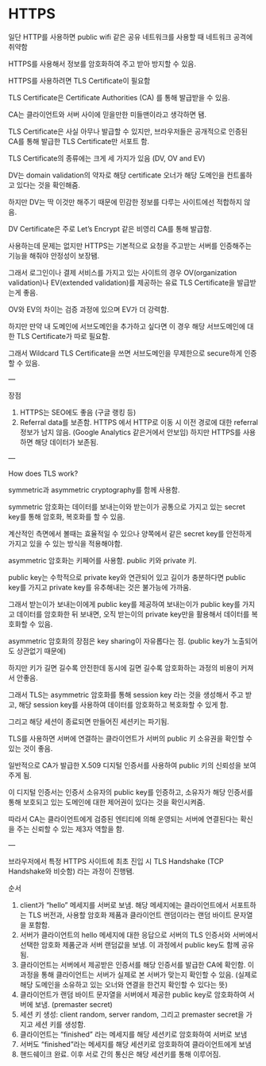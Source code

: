# HTTPS

일단 HTTP를 사용하면 public wifi 같은 공유 네트워크를 사용할 때 네트워크 공격에 취약함

HTTPS를 사용해서 정보를 암호화하여 주고 받아 방지할 수 있음.

HTTPS를 사용하려면 TLS Certificate이 필요함

TLS Certificate은 Certificate Authorities (CA) 를 통해 발급받을 수 있음.

CA는 클라이언트와 서버 사이에 믿을만한 미들맨이라고 생각하면 됌.

TLS Certificate은 사실 아무나 발급할 수 있지만, 브라우저들은 공개적으로 인증된 CA를 통해 발급한 TLS Certificate만 서포트 함.

TLS Certificate의 종류에는 크게 세 가지가 있음 (DV, OV and EV)

DV는 domain validation의 약자로 해당 certificate 오너가 해당 도메인을 컨트롤하고 있다는 것을 확인해줌.

하지만 DV는 딱 이것만 해주기 때문에 민감한 정보를 다루는 사이트에선 적합하지 않음.

DV Certificate은 주로 Let’s Encrypt 같은 비영리 CA를 통해 발급함.

사용하는데 문제는 없지만 HTTPS는 기본적으로 요청을 주고받는 서버를 인증해주는 기능을 해줘야 안정성이 보장됌.

그래서 로그인이나 결제 서비스를 가지고 있는 사이트의 경우 OV(organization validation)나 EV(extended validation)를 제공하는 유료 TLS Certificate을 발급받는게 좋음.

OV와 EV의 차이는 검증 과정에 있으며 EV가 더 강력함.

하지만 만약 내 도메인에 서브도메인을 추가하고 싶다면 이 경우 해당 서브도메인에 대한 TLS Certificate가 따로 필요함.

그래서 Wildcard TLS Certificate을 쓰면 서브도메인을 무제한으로 secure하게 인증할 수 있음.

—

장점

1. HTTPS는 SEO에도 좋음 (구글 랭킹 등)
2. Referral data를 보존함. HTTPS 에서 HTTP로 이동 시 이전 경로에 대한 referral 정보가 남지 않음. (Google Analytics 같은거에서 안보임) 하지만 HTTPS를 사용하면 해당 데이터가 보존됨.

—

How does TLS work?

symmetric과 asymmetric cryptography를 함께 사용함.

symmetric 암호화는 데이터를 보내는이와 받는이가 공통으로 가지고 있는 secret key를 통해 암호화, 복호화를 할 수 있음.

계산적인 측면에서 볼때는 효율적일 수 있으나 양쪽에서 같은 secret key를 안전하게 가지고 있을 수 있는 방식을 적용해야함.

asymmetric 암호화는 키페어를 사용함. public 키와 private 키.

public key는 수학적으로 private key와 연관되어 있고 길이가 충분하다면 public key를 가지고 private key를 유추해내는 것은 불가능에 가까움.

그래서 받는이가 보내는이에게 public key를 제공하여 보내는이가 public key를 가지고 데이터를 암호화한 뒤 보내면, 오직 받는이의 private key만을 활용해서 데이터를 복호화할 수 있음.

asymmetric 암호화의 장점은 key sharing이 자유롭다는 점. (public key가 노출되어도 상관없기 때문에)

하지만 키가 길면 길수록 안전한데 동시에 길면 길수록 암호화하는 과정의 비용이 커져서 안좋음.

그래서 TLS는 asymmetric 암호화를 통해 session key 라는 것을 생성해서 주고 받고, 해당 session key를 사용하여 데이터를 암호화하고 복호화할 수 있게 함.

그리고 해당 세션이 종료되면 만들어진 세션키는 파기됨.

TLS를 사용하면 서버에 연결하는 클라이언트가 서버의 public 키 소유권을 확인할 수 있는 것이 좋음.

일반적으로 CA가 발급한 X.509 디지털 인증서를 사용하여 public 키의 신뢰성을 보여주게 됨.

이 디지털 인증서는 인증서 소유자의 public key를 인증하고, 소유자가 해당 인증서를 통해 보호되고 있는 도메인에 대한 제어권이 있다는 것을 확인시켜줌.

따라서 CA는 클라이언트에게 검증된 엔티티에 의해 운영되는 서버에 연결된다는 확신을 주는 신뢰할 수 있는 제3자 역할을 함.

—

브라우저에서 특정 HTTPS 사이트에 최초 진입 시 TLS Handshake (TCP Handshake와 비슷함) 라는 과정이 진행됌.

순서

1. client가 “hello” 메세지를 서버로 보냄. 해당 메세지에는 클라이언트에서 서포트하는 TLS 버전과, 사용할 암호화 제품과 클라이언트 랜덤이라는 랜덤 바이트 문자열을 포함함.
2. 서버가 클라이언트의 hello 메세지에 대한 응답으로 서버의 TLS 인증서와 서버에서 선택한 암호화 제품군과 서버 랜덤값을 보냄. 이 과정에서 public key도 함께 공유됨.
3. 클라이언트는 서버에서 제공받은 인증서를 해당 인증서를 발급한 CA에 확인함. 이 과정을 통해 클라이언트는 서버가 실제로 본 서버가 맞는지 확인할 수 있음. (실제로 해당 도메인을 소유하고 있는 오너와 연결을 한건지 확인할 수 있다는 뜻)
4. 클라이언트가 랜덤 바이트 문자열을 서버에서 제공한 public key로 암호화하여 서버에 보냄. (premaster secret)
5. 세션 키 생성: client random, server random, 그리고 premaster secret을 가지고 세션 키를 생성함.
6. 클라이언트는 “finished” 라는 메세지를 해당 세션키로 암호화하여 서버로 보냄
7. 서버도 “finished”라는 메세지를 해당 세션키로 암호화하여 클라이언트에게 보냄
8. 핸드쉐이크 완료. 이후 서로 간의 통신은 해당 세션키를 통해 이루어짐.
